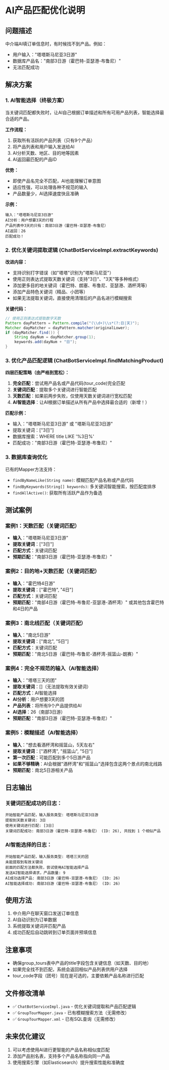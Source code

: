 # AI产品匹配优化说明

## 问题描述
中介端AI填订单信息时，有时候找不到产品。例如：
- 用户输入："塔塔斯马尼亚3日游"
- 数据库产品名："南部3日游（霍巴特-亚瑟港-布鲁尼）"
- 无法匹配成功

## 解决方案

### 1. AI智能选择（终极方案）

当关键词匹配都失败时，让AI自己根据订单描述和所有可用产品列表，智能选择最合适的产品。

**工作流程：**
1. 获取所有活跃的产品列表（只有9个产品）
2. 将产品列表和用户输入发送给AI
3. AI分析天数、地区、目的地等因素
4. AI返回最匹配的产品ID

**优势：**
- 即使产品名完全不匹配，AI也能理解订单意图
- 适应性强，可以处理各种不规范的输入
- 产品数量少，AI选择速度快且准确

**示例：**
```
输入："塔塔斯马尼亚3日游"
AI分析：用户想要3天的行程
产品列表中3天的只有：南部3日游（霍巴特-亚瑟港-布鲁尼）
AI返回：26
匹配成功！
```

### 2. 优化关键词提取逻辑 (ChatBotServiceImpl.extractKeywords)

**改进内容：**
- 支持识别打字错误（如"塔塔"识别为"塔斯马尼亚"）
- 使用正则表达式提取天数关键词（支持"3日"、"3天"等多种格式）
- 添加更多目的地关键词（霍巴特、朗塞、布鲁尼、亚瑟港、酒杯湾等）
- 添加产品特色关键词（精品、小团等）
- 如果无法提取关键词，直接使用清理后的产品名进行模糊搜索

**关键代码：**
```java
// 使用正则表达式提取数字天数
Pattern dayPattern = Pattern.compile("(\\d+)\\s*(?:日|天)");
Matcher dayMatcher = dayPattern.matcher(originalLower);
if (dayMatcher.find()) {
    String dayNum = dayMatcher.group(1);
    keywords.add(dayNum + "日");
}
```

### 3. 优化产品匹配逻辑 (ChatBotServiceImpl.findMatchingProduct)

**四层匹配策略（由严格到宽松）：**
1. **完全匹配**：尝试用产品名或产品代码(tour_code)完全匹配
2. **关键词匹配**：提取多个关键词进行智能匹配
3. **天数匹配**：如果前两步失败，仅使用天数关键词进行宽松匹配
4. **AI智能选择**：让AI根据订单描述从所有产品中选择最合适的（新增！）

**匹配示例：**
- 输入："塔塔斯马尼亚3日游" 或 "塔斯马尼亚3日游"
- 提取关键词：["3日"]
- 数据库搜索：WHERE title LIKE '%3日%'
- 匹配成功："南部3日游（霍巴特-亚瑟港-布鲁尼）"

### 3. 数据库查询优化

已有的Mapper方法支持：
- `findByNameLike(String name)`: 模糊匹配产品名称或产品代码
- `findByKeywords(String[] keywords)`: 多关键词智能搜索，按匹配度排序
- `findAllActive()`: 获取所有活跃产品作为备选

## 测试案例

### 案例1：天数匹配（关键词匹配）
- **输入**："塔塔斯马尼亚3日游"
- **提取关键词**：["3日"]
- **匹配方式**：关键词匹配
- **预期匹配**："南部3日游（霍巴特-亚瑟港-布鲁尼）"

### 案例2：目的地+天数匹配（关键词匹配）
- **输入**："霍巴特4日游"
- **提取关键词**：["霍巴特", "4日"]
- **匹配方式**：关键词匹配
- **预期匹配**："南部4日游（霍巴特-布鲁尼-亚瑟港-酒杯湾）" 或其他包含霍巴特和4日的产品

### 案例3：南北线匹配（关键词匹配）
- **输入**："南北5日游"
- **提取关键词**：["南北", "5日"]
- **匹配方式**：关键词匹配
- **预期匹配**："南北5日游（霍巴特-布鲁尼-酒杯湾-摇篮山-朗赛）"

### 案例4：完全不规范的输入（AI智能选择）
- **输入**："塔塔三天的团"
- **提取关键词**：[]（无法提取有效关键词）
- **匹配方式**：AI智能选择
- **AI分析**：用户想要3天的团
- **产品列表**：将所有9个产品提供给AI
- **AI选择**：26（南部3日游）
- **预期匹配**："南部3日游（霍巴特-亚瑟港-布鲁尼）"

### 案例5：模糊描述（AI智能选择）
- **输入**："想去看酒杯湾和摇篮山，5天左右"
- **提取关键词**：["酒杯湾", "摇篮山", "5日"]
- **第一次匹配**：可能匹配到多个5日游产品
- **如果不够精确**：AI会根据"酒杯湾"和"摇篮山"选择包含这两个景点的南北线路
- **预期匹配**：南北5日游相关产品

## 日志输出

### 关键词匹配成功的日志：
```
开始智能产品匹配，输入服务类型: 塔塔斯马尼亚3日游
提取到天数关键词: 3日
使用关键词进行匹配: [3日]
关键词匹配成功: 南部3日游（霍巴特-亚瑟港-布鲁尼） (ID: 26), 共找到 1 个相似产品
```

### AI智能选择的日志：
```
开始智能产品匹配，输入服务类型: 塔塔三天的团
未能提取到有效关键词
前面的匹配方法都失败，尝试使用AI智能选择产品
发送AI智能选择请求，产品数量: 9
AI成功选择产品: 南部3日游（霍巴特-亚瑟港-布鲁尼） (ID: 26)
AI智能选择成功: 南部3日游（霍巴特-亚瑟港-布鲁尼） (ID: 26)
```

## 使用方法

1. 中介用户在聊天窗口发送订单信息
2. AI自动识别为订单数据
3. 系统提取关键词并匹配产品
4. 成功匹配后自动跳转到订单页面并预填信息

## 注意事项

- 确保group_tours表中产品的title字段包含关键信息（如天数、目的地）
- 如果完全找不到匹配，系统会返回相似产品列表供用户选择
- tour_code字段（团号）现在是可选的，主要依赖产品名称进行匹配

## 文件修改清单

- ✅ `ChatBotServiceImpl.java` - 优化关键词提取和产品匹配逻辑
- ✅ `GroupTourMapper.java` - 已有模糊搜索方法（无需修改）
- ✅ `GroupTourMapper.xml` - 已有SQL查询（无需修改）

## 未来优化建议

1. 可以考虑使用AI进行更智能的产品名称相似度匹配
2. 添加产品别名表，支持多个产品名称指向同一产品
3. 使用搜索引擎（如Elasticsearch）提升搜索性能和准确度

